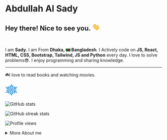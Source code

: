 # Abdullah Al Sady

## Hey there! Nice to see you. <img src="images/hello.gif" width="25">
<br>

I am **Sady.** I am From **Dhaka, <img src="images/bangladesh.png" width="15"> Bangladesh**. I Actively code on **JS, React, HTML, CSS, Bootstrap, Tailwind, JS and Python** every day. I love to solve problems:sunglasses:. I enjoy programming and sharing knowledge.
<br/>
<hr/>

:shamrock:I love to read books and watching movies.


<a href='https://archiveprogram.github.com/'><img src='https://raw.githubusercontent.com/acervenky/animated-github-badges/master/assets/acbadge.gif' width='40' height='40'></a> 

![GitHub stats](https://github-readme-stats.vercel.app/api?username=abdullahalsady&show_icons=true)  



![GitHub streak stats](https://streak-stats.demolab.com/?user=abdullahalsady)  

![Profile views](https://gpvc.arturio.dev/abdullahalsady)  

<details>
  <summary>More About me</summary>
  
  ![GitHub Activity Graph](https://activity-graph.herokuapp.com/graph?username=abdullahalsady)  
</details>

